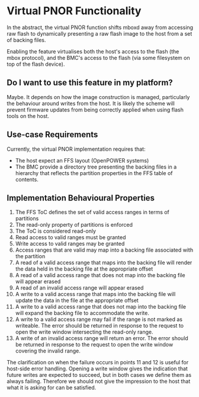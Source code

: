 Virtual PNOR Functionality
==========================

In the abstract, the virtual PNOR function shifts mboxd away from accessing raw
flash to dynamically presenting a raw flash image to the host from a set of
backing files.

Enabling the feature virtualises both the host's access to the flash (the mbox
protocol), and the BMC's access to the flash (via some filesystem on top of the
flash device).

Do I want to use this feature in my platform?
---------------------------------------------

Maybe. It depends on how the image construction is managed, particularly the
behaviour around writes from the host. It is likely the scheme will prevent
firmware updates from being correctly applied when using flash tools on the
host.

Use-case Requirements
---------------------

Currently, the virtual PNOR implementation requires that:

* The host expect an FFS layout (OpenPOWER systems)
* The BMC provide a directory tree presenting the backing files in a hierarchy
  that reflects the partition properties in the FFS table of contents.

Implementation Behavioural Properties
-------------------------------------

1.  The FFS ToC defines the set of valid access ranges in terms of partitions
2.  The read-only property of partitions is enforced
3.  The ToC is considered read-only
4.  Read access to valid ranges must be granted
5.  Write access to valid ranges may be granted
6.  Access ranges that are valid may map into a backing file associated with
    the partition
7.  A read of a valid access range that maps into the backing file will render
    the data held in the backing file at the appropriate offset
8.  A read of a valid access range that does not map into the backing file will
    appear erased
9.  A read of an invalid access range will appear erased
10. A write to a valid access range that maps into the backing file will update
    the data in the file at the appropriate offset
11. A write to a valid access range that does not map into the backing file
    will expand the backing file to accommodate the write.
12. A write to a valid access range may fail if the range is not marked as
    writeable. The error should be returned in response to the request to open
    the write window intersecting the read-only range.
13. A write of an invalid access range will return an error. The error should
    be returned in response to the request to open the write window covering
    the invalid range.

The clarification on when the failure occurs in points 11 and 12 is useful for
host-side error handling. Opening a write window gives the indication that
future writes are expected to succeed, but in both cases we define them as
always failing. Therefore we should not give the impression to the host that
what it is asking for can be satisfied.
